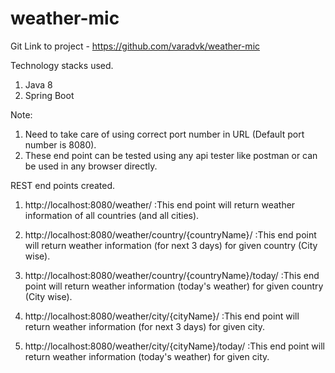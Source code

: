 # weather-mic

Git Link to project - https://github.com/varadvk/weather-mic

Technology stacks used.

1. Java 8
2. Spring Boot

Note:

1. Need to take care of using correct port number in URL (Default port number is 8080).
2. These end point can be tested using any api tester like postman or can be used in any browser directly.

REST end points created.

1. http://localhost:8080/weather/ :This end point will return weather information of all countries (and all cities).

2. http://localhost:8080/weather/country/{countryName}/ :This end point will return weather information (for next 3
   days) for given country (City wise).

3. http://localhost:8080/weather/country/{countryName}/today/ :This end point will return weather information (today's
   weather) for given country (City wise).

4. http://localhost:8080/weather/city/{cityName}/ :This end point will return weather information (for next 3 days) for
   given city.

5. http://localhost:8080/weather/city/{cityName}/today/ :This end point will return weather information (today's
   weather) for given city.